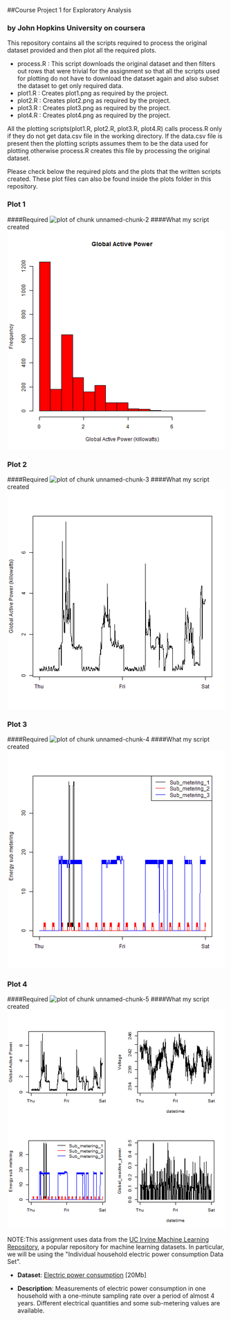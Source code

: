 ##Course Project 1 for Exploratory Analysis 
### by John Hopkins University on coursera

This repository contains all the scripts required to process the original dataset provided and then plot all the required plots.

* process.R : This script downloads the original dataset and then filters out rows that were trivial for the assignment so that all the scripts used for plotting do not have to download the dataset again and also subset the dataset to get only required data.
* plot1.R : Creates plot1.png as required by the project.
* plot2.R : Creates plot2.png as required by the project.
* plot3.R : Creates plot3.png as required by the project.
* plot4.R : Creates plot4.png as required by the project.

All the plotting scripts(plot1.R, plot2.R, plot3.R, plot4.R) calls process.R only if they do not get data.csv file in the working directory. If the data.csv file is present then the plotting scripts assumes them to be the data used for plotting otherwise process.R creates this file by processing the original dataset.

Please check below the required plots and the plots that the written scripts created. These plot files can also be found inside the  plots folder in this repository.

### Plot 1

####Required
![plot of chunk unnamed-chunk-2](figure/unnamed-chunk-2.png)
####What my script created
![plot1](plots/plot1.png) 


### Plot 2

####Required
![plot of chunk unnamed-chunk-3](figure/unnamed-chunk-3.png) 
####What my script created
![plot1](plots/plot2.png) 

### Plot 3

####Required
![plot of chunk unnamed-chunk-4](figure/unnamed-chunk-4.png) 
####What my script created
![plot1](plots/plot3.png) 

### Plot 4

####Required
![plot of chunk unnamed-chunk-5](figure/unnamed-chunk-5.png) 
####What my script created
![plot1](plots/plot4.png) 


NOTE:This assignment uses data from
the <a href="http://archive.ics.uci.edu/ml/">UC Irvine Machine
Learning Repository</a>, a popular repository for machine learning
datasets. In particular, we will be using the "Individual household
electric power consumption Data Set".

* <b>Dataset</b>: <a href="https://d396qusza40orc.cloudfront.net/exdata%2Fdata%2Fhousehold_power_consumption.zip">Electric power consumption</a> [20Mb]

* <b>Description</b>: Measurements of electric power consumption in
one household with a one-minute sampling rate over a period of almost
4 years. Different electrical quantities and some sub-metering values
are available.
